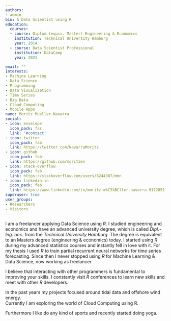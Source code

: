 ```yaml
---
authors:
- admin
bio: A Data Scientist using R
education:
  courses:
  - course: Diplom (equiv. Master) Engineering & Economics
    institution: Technical University Hamburg
    year: 2014
  - course: Data Scientist Professional
    institution: DataCamp
    year: 2021

email: ""
interests:
- Machine Learning
- Data Science
- Programming
- Data Visualization
- Time Series
- Big Data
- Cloud Computing
- Mobile Apps
name: Moritz Mueller-Navarra
social:
- icon: envelope
  icon_pack: fas
  link: '#contact'
- icon: twitter
  icon_pack: fab
  link: https://twitter.com/NavarraMoritz
- icon: github
  icon_pack: fab
  link: https://github.com/moritzmn
- icon: stack-overflow
  icon_pack: fab
  link: https://stackoverflow.com/users/6244387/mmn
- icon: linkedin-in
  icon_pack: fab
  link: https://www.linkedin.com/in/moritz-m%C3%BCller-navarra-917285110/
superuser: true
user_groups:
- Researchers
- Visitors
---
```


I am a freelancer applying Data Science using *R*. I studied engineering and economics and have an advanced university degree, which is called *Dipl.-Ing. oec.* from the *Technical University Hamburg*. The degree is equivalent to an Masters degree (engineering & economics) today. I started using *R* during my advanced statistics courses and instantly fell in love with it. For my thesis I used *R* to train partial recurrent neural networks for time series forecasting. Since then I never stopped using *R* for Machine Learning & Data Science, now working as freelancer.  

I believe that interacting with other programmers is fundamental to improving your skills. I constantly visit *R* conferences to learn new skills and meet with other *R* developers. 

In the past years my projects focused around tidal data and offshore wind energy.  
Currently I am exploring the world of Cloud Computing using R.

Furthermore I like do any kind of sports and recently started doing yoga.  


